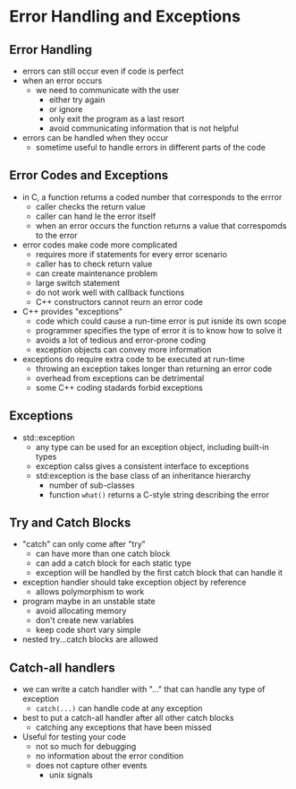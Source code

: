 # Error Handling and Exceptions

## Error Handling
- errors can still occur even if code is perfect
- when an error occurs
    - we need to communicate with the user
        - either try again
        - or ignore
        - only exit the program as a last resort
        - avoid communicating information that is not helpful
- errors can be handled when they occur
    - sometime useful to handle errors in different parts of the code


## Error Codes and Exceptions
- in C, a function returns a coded number that corresponds to the errror
    - caller checks the return value
    - caller can hand le the error itself
    - when an error occurs the function returns a value that correspomds to the error
- error codes make code more complicated
    - requires more if statements for every error scenario
    - caller has to check return value
    - can create maintenance problem
    - large switch statement
    - do not work well with callback functions
    - C++ constructors cannot reurn an error code
- C++ provides "exceptions"
    - code which could cause a run-time error is put isnide its own scope
    - programmer specifies the type of error it is to know how to solve it
    - avoids a lot of tedious and error-prone coding
    - exception objects can convey more information
- exceptions do require extra code to be executed at run-time
    - throwing an exception takes longer than returning an error code
    - overhead from exceptions can be detrimental
    - some C++ coding stadards forbid exceptions

## Exceptions
- std::exception
    - any type can be used for an exception object, including built-in types
    - exception calss gives a consistent interface to exceptions
    - std:exception is the base class of an inheritance hierarchy
        - number of sub-classes
        - function `what()` returns a C-style string describing the error

## Try and Catch Blocks
- "catch" can only come after "try"
    - can have more than one catch block
    - can add a catch block for each static type
    - exception will be handled by the first catch block that can handle it
- exception handler should take exception object by reference
    - allows polymorphism to work
- program maybe in an unstable state
    - avoid allocating memory
    - don't create new variables
    - keep code short vary simple
- nested try...catch blocks are allowed 

## Catch-all handlers
- we can write a catch handler with "..." that can handle any type of exception
    - `catch(...)` can handle code at any exception
- best to put a catch-all handler after all other catch blocks
    - catching any exceptions that have been missed
- Useful for testing your code
    - not so much for debugging
    - no information about the error condition
    - does not capture other events
        - unix signals